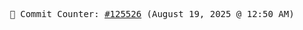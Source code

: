 <p align="center">
    <samp>
        📮 Commit Counter: <a href="https://github.com/Javascript-void0/Javascript-void0/commits/main">#125526</a> (August 19, 2025 @ 12:50 AM)
    </samp>
</p>